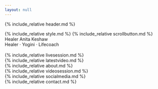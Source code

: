 ```yaml
---
layout: null
---
```

{% include_relative header.md %}
<title>Healer Anita Keshaw</title>
{% include_relative style.md %}
</head>
<body>
{% include_relative scrollbutton.md %}
<div class="header w3-card w3-padding-24 paddingbottom32">
  <div class="w3-xxxlarge">Healer Anita Keshaw</div>
  <div class="w3-xlarge">Healer · Yogini · Lifecoach</div>
</div>
<br>
{% include_relative livesession.md %}
<br>
{% include_relative latestvideo.md %}
<br>
{% include_relative about.md %}
<br>
{% include_relative videosession.md %}
<br>
{% include_relative socialmedia.md %}
<br>
{% include_relative contact.md %}
<br>
</body>
</html>
